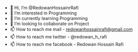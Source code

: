 - 👋 Hi, I’m @RedowanHossainrRafi
- 👀 I’m interested in Programming
- 🌱 I’m currently learning Programming
- 💞️ I’m looking to collaborate on Project
- 📫 How to reach me mail - redowanhossainrafi@gmail.com
- 📫 How to reach me twitter - @redowan_h_rafi
- 📫 How to reach me facebook - Redowan Hossain Rafi


<!---
RedowanHossainrRafi/RedowanHossainrRafi is a ✨ special ✨ repository because its `README.md` (this file) appears on your GitHub profile.
You can click the Preview link to take a look at your changes.
--->
